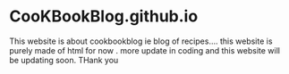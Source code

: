 # CooKBookBlog.github.io
This website is about cookbookblog ie blog of recipes....
this website is purely made of html for now .
more update in coding and this website will be updating soon.
THank you
